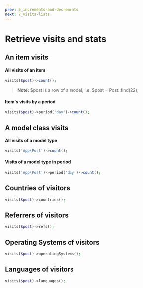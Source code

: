 ```yaml
---
prev: 5_increments-and-decrements
next: 7_visits-lists
---
```


# Retrieve visits and stats


## An item visits

#### All visits of an item
```php
visits($post)->count();
```
> **Note:** $post is a row of a model, i.e. $post = Post::find(22);

#### Item's visits by a period
```php
visits($post)->period('day')->count();
```

## A model class visits

#### All visits of a model type
```php
visits('App\Post')->count();
```

#### Visits of a model type in period
```php
visits('App\Post')->period('day')->count();
```

## Countries of visitors
```php
visits($post)->countries();
```

## Referrers of visitors
```php
visits($post)->refs();
```

## Operating Systems of visitors
```php
visits($post)->operatingSystems();
```

## Languages of visitors
```php
visits($post)->languages();
```
